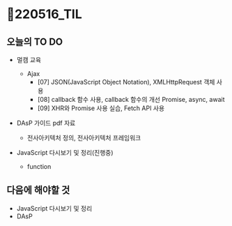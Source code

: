 # 📝220516_TIL



## 오늘의 TO DO

- 멀캠 교육

  - Ajax
    - [07] JSON(JavaScript Object Notation), XMLHttpRequest 객체 사용
    - [08] callback 함수 사용, callback 함수의 개선 Promise, async, await
    - [09] XHR와 Promise 사용 실습, Fetch API 사용

- DAsP 가이드 pdf 자료

  - 전사아키텍처 정의, 전사아키텍처 프레임워크

- JavaScript 다시보기 및 정리(진행중)

  - function

   


## 다음에 해야할 것

- JavaScript 다시보기 및 정리
- DAsP